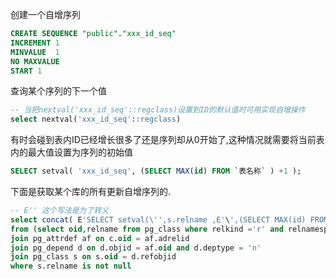 创建一个自增序列
```sql
CREATE SEQUENCE "public"."xxx_id_seq"
INCREMENT 1
MINVALUE  1
NO MAXVALUE
START 1
```

查询某个序列的下一个值
```sql
-- 当把nextval('xxx_id_seq'::regclass)设置到ID的默认值时可用实现自增操作
select nextval('xxx_id_seq'::regclass)
```

有时会碰到表内ID已经增长很多了还是序列却从0开始了,这种情况就需要将当前表内的最大值设置为序列的初始值
```sql
SELECT setval( 'xxx_id_seq', (SELECT MAX(id) FROM `表名称` ) +1 );
```
下面是获取某个库的所有更新自增序列的.
```sql
-- E'' 这个写法是为了转义
select concat( E'SELECT setval(\'',s.relname ,E'\',(SELECT MAX(id) FROM ', c.relname, ') +1 );')
from (select oid,relname from pg_class where relkind ='r' and relnamespace = 2200)c
join pg_attrdef af on c.oid = af.adrelid
join pg_depend d on d.objid = af.oid and d.deptype = 'n'
join pg_class s on s.oid = d.refobjid
where s.relname is not null
```
